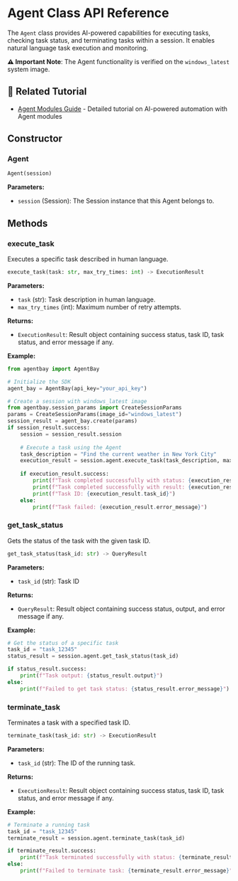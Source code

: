 # Agent Class API Reference

The `Agent` class provides AI-powered capabilities for executing tasks, checking task status, and terminating tasks within a session. It enables natural language task execution and monitoring.

**⚠️ Important Note**: The Agent functionality is verified on the `windows_latest` system image.

## 📖 Related Tutorial

- [Agent Modules Guide](../../../docs/guides/common-features/advanced/agent-modules.md) - Detailed tutorial on AI-powered automation with Agent modules

## Constructor

### Agent

```python
Agent(session)
```

**Parameters:**
- `session` (Session): The Session instance that this Agent belongs to.

## Methods

### execute_task

Executes a specific task described in human language.

```python
execute_task(task: str, max_try_times: int) -> ExecutionResult
```

**Parameters:**
- `task` (str): Task description in human language.
- `max_try_times` (int): Maximum number of retry attempts.

**Returns:**
- `ExecutionResult`: Result object containing success status, task ID, task status, and error message if any.

**Example:**
```python
from agentbay import AgentBay

# Initialize the SDK
agent_bay = AgentBay(api_key="your_api_key")

# Create a session with windows_latest image
from agentbay.session_params import CreateSessionParams
params = CreateSessionParams(image_id="windows_latest")
session_result = agent_bay.create(params)
if session_result.success:
    session = session_result.session
    
    # Execute a task using the Agent
    task_description = "Find the current weather in New York City"
    execution_result = session.agent.execute_task(task_description, max_try_times=10)
    
    if execution_result.success:
        print(f"Task completed successfully with status: {execution_result.task_status}")
        print(f"Task completed successfully with result: {execution_result.task_result}")
        print(f"Task ID: {execution_result.task_id}")
    else:
        print(f"Task failed: {execution_result.error_message}")
```

### get_task_status

Gets the status of the task with the given task ID.

```python
get_task_status(task_id: str) -> QueryResult
```

**Parameters:**
- `task_id` (str): Task ID

**Returns:**
- `QueryResult`: Result object containing success status, output, and error message if any.

**Example:**
```python
# Get the status of a specific task
task_id = "task_12345"
status_result = session.agent.get_task_status(task_id)

if status_result.success:
    print(f"Task output: {status_result.output}")
else:
    print(f"Failed to get task status: {status_result.error_message}")
```

### terminate_task

Terminates a task with a specified task ID.

```python
terminate_task(task_id: str) -> ExecutionResult
```

**Parameters:**
- `task_id` (str): The ID of the running task.

**Returns:**
- `ExecutionResult`: Result object containing success status, task ID, task status, and error message if any.

**Example:**
```python
# Terminate a running task
task_id = "task_12345"
terminate_result = session.agent.terminate_task(task_id)

if terminate_result.success:
    print(f"Task terminated successfully with status: {terminate_result.task_status}")
else:
    print(f"Failed to terminate task: {terminate_result.error_message}")
```